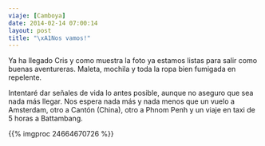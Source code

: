 ```yaml
---
viaje: [Camboya]
date: 2014-02-14 07:00:14
layout: post
title: "\xA1Nos vamos!"
---
```

Ya ha llegado Cris y como muestra la foto ya estamos listas para salir como buenas aventureras. Maleta, mochila y toda la ropa bien fumigada en repelente.

Intentaré dar señales de vida lo antes posible, aunque no aseguro que sea nada más llegar. Nos espera nada más y nada menos que un vuelo a Amsterdam, otro a Cantón (China), otro a Phnom Penh y un viaje en taxi de 5 horas a Battambang.

{{% imgproc 24664670726 %}}